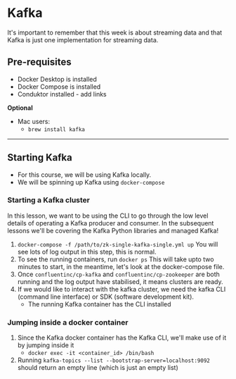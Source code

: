 # Kafka

It's important to remember that this week is about streaming data and that Kafka is just one implementation for streaming data.

## Pre-requisites
* Docker Desktop is installed
* Docker Compose is installed
* Conduktor installed - add links

**Optional**
* Mac users:
    * `brew install kafka`

--- 

## Starting Kafka

* For this course, we will be using Kafka locally.
* We will be spinning up Kafka using `docker-compose`

### Starting a Kafka cluster

In this lesson, we want to be using the CLI to go through the low level details of operating a Kafka producer and consumer.
In the subsequent lessons we'll be covering the Kafka Python libraries and managed Kafka!

1. `docker-compose -f /path/to/zk-single-kafka-single.yml up`
You will see lots of log output in this step, this is normal.
1. To see the running containers, run `docker ps`
This will take upto two minutes to start, in the meantime, let's look at the docker-compose file.
1. Once `confluentinc/cp-kafka` and `confluentinc/cp-zookeeper` are both running and the log output have stabilised, it means clusters are ready.
1. If we would like to interact with the kafka cluster, we need the kafka CLI (command line interface) or SDK (software development kit).
    * The running Kafka container has the CLI installed

### Jumping inside a docker container
1.  Since the Kafka docker container has the Kafka CLI, we'll make use of it by jumping inside it
    * `docker exec -it <container_id> /bin/bash`
1. Running `kafka-topics --list --bootstrap-server=localhost:9092` should return an empty line (which is just an empty list)